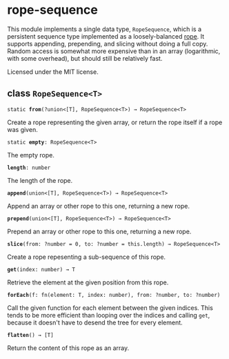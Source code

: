 # rope-sequence

This module implements a single data type, `RopeSequence`, which is a
persistent sequence type implemented as a loosely-balanced
[rope](https://www.cs.rit.edu/usr/local/pub/jeh/courses/QUARTERS/FP/Labs/CedarRope/rope-paper.pdf).
It supports appending, prepending, and slicing without doing a full
copy. Random access is somewhat more expensive than in an array
(logarithmic, with some overhead), but should still be relatively
fast.

Licensed under the MIT license.

## class `RopeSequence<T>`

`static `**`from`**`(?union<[T], RopeSequence<T>) → RopeSequence<T>`

Create a rope representing the given array, or return the rope itself
if a rope was given.

`static `**`empty`**`: RopeSequence<T>`

The empty rope.

**`length`**`: number`

The length of the rope.

**`append`**`(union<[T], RopeSequence<T>) → RopeSequence<T>`

Append an array or other rope to this one, returning a new rope.

**`prepend`**`(union<[T], RopeSequence<T>) → RopeSequence<T>`

Prepend an array or other rope to this one, returning a new rope.

**`slice`**`(from: ?number = 0, to: ?number = this.length) → RopeSequence<T>`

Create a rope repesenting a sub-sequence of this rope.

**`get`**`(index: number) → T`

Retrieve the element at the given position from this rope.

**`forEach`**`(f: fn(element: T, index: number), from: ?number, to: ?number)`

Call the given function for each element between the given indices.
This tends to be more efficient than looping over the indices and
calling `get`, because it doesn't have to desend the tree for every
element.

**`flatten`**`() → [T]`

Return the content of this rope as an array.
